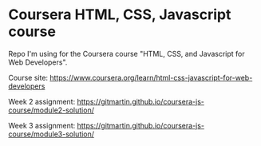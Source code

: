 # Coursera HTML, CSS, Javascript course
Repo I'm using for the Coursera course "HTML, CSS, and Javascript for Web Developers". 

Course site: https://www.coursera.org/learn/html-css-javascript-for-web-developers

Week 2 assignment:
https://gitmartin.github.io/coursera-js-course/module2-solution/

Week 3 assignment:
https://gitmartin.github.io/coursera-js-course/module3-solution/
